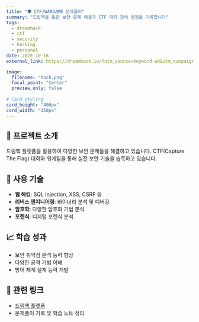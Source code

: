 ```yaml
---
title: "🛡️ CTF/WARGAME 문제풀이"
summary: "드림핵을 통한 보안 문제 해결과 CTF 대회 참여 경험을 기록합니다"
tags:
  - dreamhack
  - ctf
  - security
  - hacking
  - personal
date: 2025-10-16
external_link: https://dreamhack.io/?utm_source=keyword-ad&utm_campaign=keyword-ad-kr-2510-1st-12&utm_term&utm_content=%7Badgroupname%7D&gad_source=1&gad_campaignid=23125061479&gbraid=0AAAAAq9vnqfTWqmmkkCJ8dJ0ywFT6RVti&gclid=CjwKCAjwx-zHBhBhEiwA7Kjq633GdH0CSMTFuqNd1lAJF8qyZQ6UKTiuCtyzwiivphdRtoYWCqL6DRoCLwQQAvD_BwE

image:
  filename: "hack.png"
  focal_point: "Center"
  preview_only: false
  
# Card styling
card_height: "400px"
card_width: "350px"
---
```


## 🎯 프로젝트 소개

드림핵 플랫폼을 활용하여 다양한 보안 문제들을 해결하고 있습니다. CTF(Capture The Flag) 대회와 워게임을 통해 실전 보안 기술을 습득하고 있습니다.

## 🔧 사용 기술
- **웹 해킹**: SQL Injection, XSS, CSRF 등
- **리버스 엔지니어링**: 바이너리 분석 및 디버깅
- **암호학**: 다양한 암호화 기법 분석
- **포렌식**: 디지털 포렌식 분석

## 📈 학습 성과
- 보안 취약점 분석 능력 향상
- 다양한 공격 기법 이해
- 방어 체계 설계 능력 개발

## 🔗 관련 링크
- [드림핵 플랫폼](https://dreamhack.io)
- 문제풀이 기록 및 학습 노트 정리
